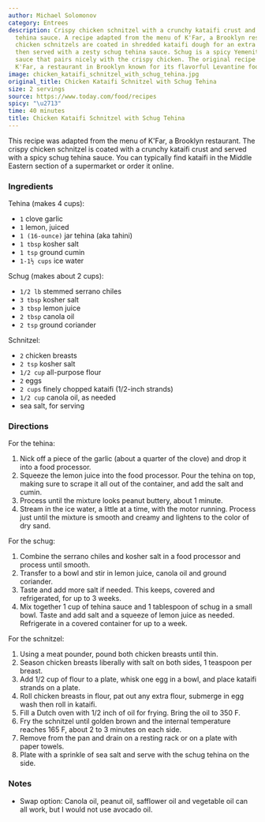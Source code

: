 ```yaml
---
author: Michael Solomonov
category: Entrees
description: Crispy chicken schnitzel with a crunchy kataifi crust and a spicy schug
  tehina sauce. A recipe adapted from the menu of K'Far, a Brooklyn restaurant. These
  chicken schnitzels are coated in shredded kataifi dough for an extra crispy crust,
  then served with a zesty schug tehina sauce. Schug is a spicy Yemenite green chili
  sauce that pairs nicely with the crispy chicken. The original recipe comes from
  K'Far, a restaurant in Brooklyn known for its flavorful Levantine food.
image: chicken_kataifi_schnitzel_with_schug_tehina.jpg
original_title: Chicken Kataifi Schnitzel with Schug Tehina
size: 2 servings
source: https://www.today.com/food/recipes
spicy: "\u2713"
time: 40 minutes
title: Chicken Kataifi Schnitzel with Schug Tehina
---
```

This recipe was adapted from the menu of K'Far, a Brooklyn restaurant. The crispy chicken schnitzel is coated with a crunchy kataifi crust and served with a spicy schug tehina sauce. You can typically find kataifi in the Middle Eastern section of a supermarket or order it online.

### Ingredients

Tehina (makes 4 cups):
* `1` clove garlic 
* `1` lemon, juiced 
* `1 (16-ounce)` jar tehina (aka tahini)
* `1 tbsp` kosher salt
* `1 tsp` ground cumin 
* `1-1½ cups` ice water 

Schug (makes about 2 cups):
* `1/2 lb` stemmed serrano chiles 
* `3 tbsp` kosher salt 
* `3 tbsp` lemon juice 
* `2 tbsp` canola oil 
* `2 tsp` ground coriander 

Schnitzel:
* `2` chicken breasts 
* `2 tsp` kosher salt 
* `1/2 cup` all-purpose flour 
* `2` eggs
* `2 cups` finely chopped kataifi (1/2-inch strands) 
* `1/2 cup` canola oil, as needed 
*  sea salt, for serving

### Directions

For the tehina:
1. Nick off a piece of the garlic (about a quarter of the clove) and drop it into a food processor.
2. Squeeze the lemon juice into the food processor. Pour the tehina on top, making sure to scrape it all out of the container, and add the salt and cumin.
3. Process until the mixture looks peanut buttery, about 1 minute.
4. Stream in the ice water, a little at a time, with the motor running. Process just until the mixture is smooth and creamy and lightens to the color of dry sand.

For the schug:
1. Combine the serrano chiles and kosher salt in a food processor and process until smooth.
2. Transfer to a bowl and stir in lemon juice, canola oil and ground coriander.
3. Taste and add more salt if needed. This keeps, covered and refrigerated, for up to 3 weeks.
4. Mix together 1 cup of tehina sauce and 1 tablespoon of schug in a small bowl. Taste and add salt and a squeeze of lemon juice as needed. Refrigerate in a covered container for up to a week.

For the schnitzel:
1. Using a meat pounder, pound both chicken breasts until thin.
2. Season chicken breasts liberally with salt on both sides, 1 teaspoon per breast.
3. Add 1/2 cup of flour to a plate, whisk one egg in a bowl, and place kataifi strands on a plate.
4. Roll chicken breasts in flour, pat out any extra flour, submerge in egg wash then roll in kataifi.
5. Fill a Dutch oven with 1/2 inch of oil for frying. Bring the oil to 350 F.
6. Fry the schnitzel until golden brown and the internal temperature reaches 165 F, about 2 to 3 minutes on each side.
7. Remove from the pan and drain on a resting rack or on a plate with paper towels.
8. Plate with a sprinkle of sea salt and serve with the schug tehina on the side.

### Notes

- Swap option: Canola oil, peanut oil, safflower oil and vegetable oil can all work, but I would not use avocado oil.